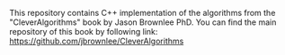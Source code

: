 This repository contains C++ implementation of the algorithms from the "CleverAlgorithms" book by Jason Brownlee PhD.
You can find the main repository of this book by following link: https://github.com/jbrownlee/CleverAlgorithms
